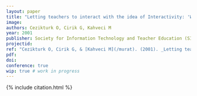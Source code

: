 ```yaml
---
layout: paper
title: "Letting teachers to interact with the idea of Interactivity: 'What is Interactive?'"
image:
authors: Cezikturk O, Cirik G, Kahveci M
year: 2001
publisher: Society for Information Technology and Teacher Education (SITE)
projectid:
ref: "Cezikturk O, Cirik G, & [Kahveci M](/murat). (2001). _Letting teachers to interact with the idea of Interactivity: 'What is Interactive?'_. Paper presented at the Society for Information Technology and Teacher Education (SITE). Orlando, USA. March 5 - 10, 2001."
pdf:
doi:
conference: true
wip: true # work in progress 
---
```


{% include citation.html %}